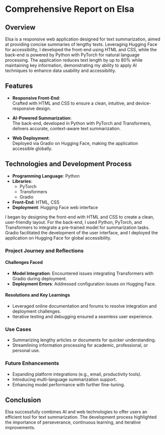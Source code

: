 # Comprehensive Report on Elsa   

## Overview  
Elsa is a responsive web application designed for text summarization, aimed at providing concise summaries of lengthy texts. Leveraging Hugging Face for accessibility, I developed the front-end using HTML and CSS, while the back-end is powered by Python with PyTorch for natural language processing. The application reduces text length by up to 80% while maintaining key information, demonstrating my ability to apply AI techniques to enhance data usability and accessibility.

## Features  
- **Responsive Front-End**:  
  Crafted with HTML and CSS to ensure a clean, intuitive, and device-responsive design.  

- **AI-Powered Summarization**:  
  The back-end, developed in Python with PyTorch and Transformers, delivers accurate, context-aware text summarization.  

- **Web Deployment**:  
  Deployed via Gradio on Hugging Face, making the application accessible globally.  

## Technologies and Development Process  
- **Programming Language**: Python  
- **Libraries**:  
  - PyTorch  
  - Transformers  
  - Gradio  
- **Front-End**: HTML, CSS  
- **Deployment**: Hugging Face web interface  

I began by designing the front-end with HTML and CSS to create a clean, user-friendly layout. For the back-end, I used Python, PyTorch, and Transformers to integrate a pre-trained model for summarization tasks. Gradio facilitated the development of the user interface, and I deployed the application on Hugging Face for global accessibility.

### Project Journey and Reflections  

#### Challenges Faced  
- **Model Integration**: Encountered issues integrating Transformers with Gradio during deployment.  
- **Deployment Errors**: Addressed configuration issues on Hugging Face.

#### Resolutions and Key Learnings  
- Leveraged online documentation and forums to resolve integration and deployment challenges.  
- Iterative testing and debugging ensured a seamless user experience.

### Use Cases  
- Summarizing lengthy articles or documents for quicker understanding.  
- Streamlining information processing for academic, professional, or personal use.

### Future Enhancements  
- Expanding platform integrations (e.g., email, productivity tools).  
- Introducing multi-language summarization support.  
- Enhancing model performance with further fine-tuning.

## Conclusion  
Elsa successfully combines AI and web technologies to offer users an efficient tool for text summarization. The development process highlighted the importance of perseverance, continuous learning, and iterative improvements.

